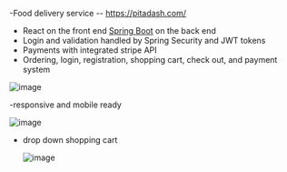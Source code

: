 -Food delivery service -- https://pitadash.com/
- React on the front end [Spring Boot](https://github.com/munibk22/Pita_Dash_BackEnd) on the back end
- Login and validation handled by Spring Security and JWT tokens
- Payments with integrated stripe API
- Ordering, login, registration, shopping cart, check out, and payment system

![image](https://github.com/munibk22/Pita_Dash_FrontEnd/assets/77594597/9ad94830-e3ab-476b-913d-38631d1a6009)


-responsive and mobile ready


![image](https://github.com/munibk22/Pita_Dash_FrontEnd/assets/77594597/7ff7fe2c-7d44-4167-b320-b85fb8df36ed)

- drop down shopping cart

  ![image](https://github.com/munibk22/Pita_Dash_FrontEnd/assets/77594597/7543fb88-2b89-4b10-ac3e-d2ed5dfeb438)



